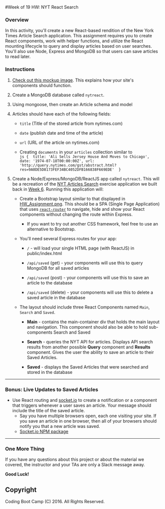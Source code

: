 #Week of 19 HW: NYT React Search

### Overview

In this activity, you'll create a new React-based rendition of the New York Times Article Search application. This assignment requires you to create React components, work with helper functions, and utilize the React mounting lifecycle to query and display articles based on user searches. You'll also use Node, Express and MongoDB so that users can save articles to read later.

### Instructions

1. [Check out this mockup image](HW_Assignment.png). This explains how your site's components should function.

2. Create a MongoDB database called `nytreact`.

3. Using mongoose, then create an Article schema and model

4. Articles should have each of the following fields:

	* `title` (Title of the stored article from nytimes.com)

	* `date` (publish date and time of the article)

	* `url` (URL of the article on nytimes.com)

	* Creating `documents` in your `articles` collection similar to  
			```js
			{ 
				title: 'Ali Sells Jersey House And Moves to Chicago',
				date: '1974-07-18T00:00:00Z',
				url: 'http://query.nytimes.com/gst/abstract.html?res=9A0DE5D8173FEF34BC4052DFB166838F669EDE' 
			}
			```
5. Create a Node/Express/MongoDB/ReactJS app called `nytreact`. This will be a recreation of the [NYT Articles Search](http://nytarticle-search.herokuapp.com/) exercise application we built back in [Week 6](/02-lesson-plans/06-ajax/2-Key-Activities/06-NYTSearch). Running this application will:

	* Create a Bootstrap layout similar to that displayed in [HW_Assignment.png](HW_Assignment.png). This should be a SPA (Single Page Application) that uses [`react-router`]( https://github.com/reactjs/react-router) to navigate, hide and show your React components without changing the route within Express.
		* If you want to try out another CSS framework, feel free to use an alternative to Bootstrap.

	* You'll need several Express routes for your app:

		* `/` - will load your single HTML page (with ReactJS) in public/index.html

		* `/api/saved` (get) - your components will use this to query MongoDB for all saved articles

		* `/api/saved` (post) - your components will use this to save an article to the database

		* `/api/saved` (delete) - your components will use this to delete a saved article in the database

	* The layout should include three React Components named `Main`, `Search` and `Saved`.

		* **Main** - contains the main-container div that holds the main layout and navigation. This component should also be able to hold sub-components Search and Saved

		* **Search** - queries the NYT API for articles. Displays API search results from another possible **Query** component and **Results** component. Gives the user the ability to save an article to their Saved Articles.

		* **Saved** - displays the Saved Articles that were searched and stored in the database

------------------------------------

### Bonus: Live Updates to Saved Articles

* Use React routing and [socket.io](http://socket.io) to create a notification or a component that triggers whenever a user saves an article. Your message should include the title of the saved article.
	* Say you have multiple browsers open, each one visiting your site. If you save an article in one browser, then all of your browsers should notify you that a new article was saved. 
	* [Socket.io NPM package](https://www.npmjs.com/package/socket.io)

-------
### One More Thing
If you have any questions about this project or about the material we covered, the instructor and your TAs are only a Slack message away.

**Good Luck!**

## Copyright
Coding Boot Camp (C) 2016. All Rights Reserved.
